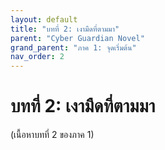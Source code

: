 ```yaml
---
layout: default
title: "บทที่ 2: เงามืดที่ตามมา"
parent: "Cyber Guardian Novel"
grand_parent: "ภาค 1: จุดเริ่มต้น"
nav_order: 2
---
```


# บทที่ 2: เงามืดที่ตามมา

(เนื้อหาบทที่ 2 ของภาค 1)
